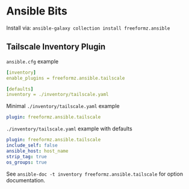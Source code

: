 # Ansible Bits

Install via: `ansible-galaxy collection install freeformz.ansible`

## Tailscale Inventory Plugin

`ansible.cfg` example

```yaml
[inventory]
enable_plugins = freeformz.ansible.tailscale

[defaults]
inventory = ./inventory/tailscale.yaml
```

Minimal `./inventory/tailscale.yaml` example

```yaml
plugin: freeformz.ansible.tailscale
```

`./inventory/tailscale.yaml` example with defaults

```yaml
plugin: freeformz.ansible.tailscale
include_self: false
ansible_host: host_name
strip_tag: true
os_groups: true
```

See `ansible-doc -t inventory freeformz.ansible.tailscale` for option documentation.